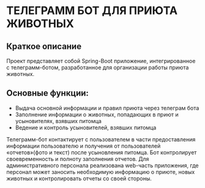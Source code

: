 # ТЕЛЕГРАММ БОТ ДЛЯ ПРИЮТА ЖИВОТНЫХ

## Краткое описание

Проект представляет собой Spring-Boot приложение, интегрированное с телеграмм-ботом, разработанное для организации работы приюта животных.

## Основные функции:

* Выдача основной информации и правил приюта через телеграм бота
* Заполнение информации о животных, попадающих в приют и усыновителях, взявших питомца
* Ведение и контроль усыновителей, взявших питомца

Телеграмм-бот контактирует с пользователем в части предоставления информации пользователю и получения от пользователей «отчетов»(фото и текст) после усыновления питомца. Бот контролирует своевременность и полноту заполнения отчетов. Для административного персонала реализована web-часть приложения, где персонал может заносить необходимую информацию о приюте, новых животных и контролировать отчеты со своей стороны.
